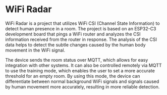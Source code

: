 # WiFi Radar
WiFi Radar is a project that utilizes WiFi CSI (Channel State Information) to detect human presence in a room. The project is based on an ESP32-C3 development board that pings a WiFi router and analyzes the CSI information received from the router in response. The analysis of the CSI data helps to detect the subtle changes caused by the human body movement in the WiFi signal.

The device sends the room status over MQTT, which allows for easy integration with other systems. It can also be controlled remotely via MQTT to use the training mode, which enables the user to set a more accurate threshold for an empty room. By using this mode, the device can differentiate between normal background WiFi signals and signals caused by human movement more accurately, resulting in more reliable detection.
